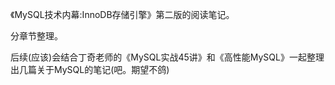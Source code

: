 《MySQL技术内幕:InnoDB存储引擎》第二版的阅读笔记。

分章节整理。

后续(应该)会结合丁奇老师的《MySQL实战45讲》和《高性能MySQL》一起整理出几篇关于MySQL的笔记(吧。期望不鸽)